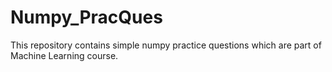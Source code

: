 # Numpy_PracQues
This repository contains simple numpy practice questions which are part of Machine Learning course.
